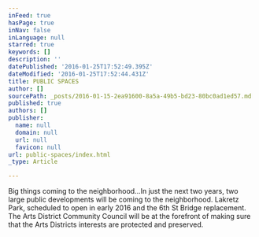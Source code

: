 ```yaml
---
inFeed: true
hasPage: true
inNav: false
inLanguage: null
starred: true
keywords: []
description: ''
datePublished: '2016-01-25T17:52:49.395Z'
dateModified: '2016-01-25T17:52:44.431Z'
title: PUBLIC SPACES
author: []
sourcePath: _posts/2016-01-15-2ea91600-8a5a-49b5-bd23-80bc0ad1ed57.md
published: true
authors: []
publisher:
  name: null
  domain: null
  url: null
  favicon: null
url: public-spaces/index.html
_type: Article

---
```

Big things coming to the neighborhood...In just the next two years, two large public developments will be coming to the neighborhood.  Lakretz Park, scheduled to open in early 2016 and the 6th St Bridge replacement.  The Arts District Community Council will be at the forefront of making sure that the Arts Districts interests are protected and preserved.